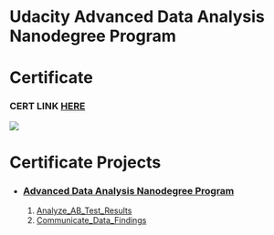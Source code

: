 # Udacity Advanced Data Analysis Nanodegree Program

# Certificate

### CERT LINK [HERE](https://confirm.udacity.com/EUKDTLGR)
![](https://s3-us-west-2.amazonaws.com/udacity-printer/production/certificates/92b1d8bc-8fa8-4a2b-8339-9fdccedc8ce1.svg)

# Certificate Projects
- ### [Advanced Data Analysis Nanodegree Program](Udacity_Advanced_Data_Analyst_Nanodegree_FWD\README.md)
  1. [Analyze_AB_Test_Results](Udacity_Advanced_Data_Analyst_Nanodegree_FWD\Analyze_AB_Test_Results\README.md)
  2. [Communicate_Data_Findings](Udacity_Advanced_Data_Analyst_Nanodegree_FWD\Communicate_Data_Findings\README.md)

